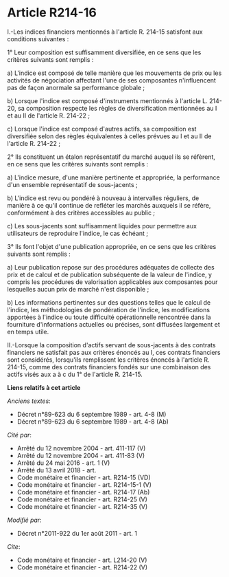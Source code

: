 # Article R214-16

I.-Les indices financiers mentionnés à l'article R. 214-15 satisfont aux conditions suivantes : 

1° Leur composition est suffisamment diversifiée, en ce sens que les critères suivants sont remplis : 

a) L'indice est composé de telle manière que les mouvements de prix ou les activités de négociation affectant l'une de ses
composantes n'influencent pas de façon anormale sa performance globale ; 

b) Lorsque l'indice est composé d'instruments mentionnés à l'article L. 214-20, sa composition respecte les règles de
diversification mentionnées au I et au II de l'article R. 214-22 ; 

c) Lorsque l'indice est composé d'autres actifs, sa composition est diversifiée selon des règles équivalentes à celles
prévues au I et au II de l'article R. 214-22 ; 

2° Ils constituent un étalon représentatif du marché auquel ils se réfèrent, en ce sens que les critères suivants sont
remplis : 

a) L'indice mesure, d'une manière pertinente et appropriée, la performance d'un ensemble représentatif de sous-jacents ; 

b) L'indice est revu ou pondéré à nouveau à intervalles réguliers, de manière à ce qu'il continue de refléter les marchés
auxquels il se réfère, conformément à des critères accessibles au public ; 

c) Les sous-jacents sont suffisamment liquides pour permettre aux utilisateurs de reproduire l'indice, le cas échéant ; 

3° Ils font l'objet d'une publication appropriée, en ce sens que les critères suivants sont remplis : 

a) Leur publication repose sur des procédures adéquates de collecte des prix et de calcul et de publication subséquente de la
valeur de l'indice, y compris les procédures de valorisation applicables aux composantes pour lesquelles aucun prix de marché
n'est disponible ; 

b) Les informations pertinentes sur des questions telles que le calcul de l'indice, les méthodologies de pondération de
l'indice, les modifications apportées à l'indice ou toute difficulté opérationnelle rencontrée dans la fourniture
d'informations actuelles ou précises, sont diffusées largement et en temps utile. 

II.-Lorsque la composition d'actifs servant de sous-jacents à des contrats financiers ne satisfait pas aux critères énoncés
au I, ces contrats financiers sont considérés, lorsqu'ils remplissent les critères énoncés à l'article R. 214-15, comme des
contrats financiers fondés sur une combinaison des actifs visés aux a à c du 1° de l'article R. 214-15.

**Liens relatifs à cet article**

_Anciens textes_:

  - Décret n°89-623 du 6 septembre 1989 - art. 4-8 (M)
  - Décret n°89-623 du 6 septembre 1989 - art. 4-8 (Ab)

_Cité par_:

  - Arrêté du 12 novembre 2004 - art. 411-117 (V)
  - Arrêté du 12 novembre 2004 - art. 411-83 (V)
  - Arrêté du 24 mai 2016 - art. 1 (V)
  - Arrêté du 13 avril 2018 - art.
  - Code monétaire et financier - art. R214-15 (VD)
  - Code monétaire et financier - art. R214-15-1 (V)
  - Code monétaire et financier - art. R214-17 (Ab)
  - Code monétaire et financier - art. R214-25 (V)
  - Code monétaire et financier - art. R214-35 (V)

_Modifié par_:

  - Décret n°2011-922 du 1er août 2011 - art. 1

_Cite_:

  - Code monétaire et financier - art. L214-20 (V)
  - Code monétaire et financier - art. R214-22 (V)
